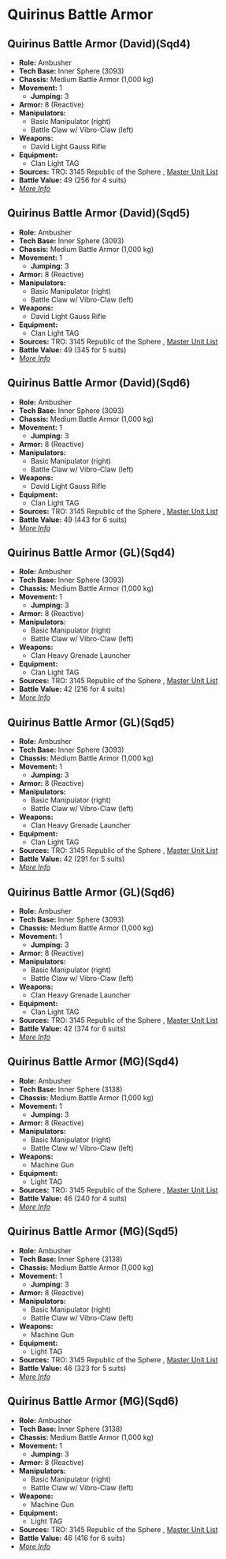 # Quirinus Battle Armor 

## Quirinus Battle Armor (David)(Sqd4) 

- **Role:** Ambusher 
- **Tech Base:** Inner Sphere (3093) 
- **Chassis:** Medium Battle Armor (1,000 kg) 
- **Movement:** 1 
  - **Jumping:** 3 
- **Armor:** 8 (Reactive) 
- **Manipulators:** 
  - Basic Manipulator (right) 
  - Battle Claw w/ Vibro-Claw (left) 
- **Weapons:** 
  - David Light Gauss Rifle 
- **Equipment:** 
  - Clan Light TAG 
- **Sources:** TRO: 3145 Republic of the Sphere , [Master Unit List](http://masterunitlist.info/Unit/Details/6644) 
- **Battle Value:** 49 (256 for 4 suits) 
- [*More Info*](quirinus_battle_armor/quirinus_battle_armor_davidsqd4.md) 

## Quirinus Battle Armor (David)(Sqd5) 

- **Role:** Ambusher 
- **Tech Base:** Inner Sphere (3093) 
- **Chassis:** Medium Battle Armor (1,000 kg) 
- **Movement:** 1 
  - **Jumping:** 3 
- **Armor:** 8 (Reactive) 
- **Manipulators:** 
  - Basic Manipulator (right) 
  - Battle Claw w/ Vibro-Claw (left) 
- **Weapons:** 
  - David Light Gauss Rifle 
- **Equipment:** 
  - Clan Light TAG 
- **Sources:** TRO: 3145 Republic of the Sphere , [Master Unit List](http://masterunitlist.info/Unit/Details/8774) 
- **Battle Value:** 49 (345 for 5 suits) 
- [*More Info*](quirinus_battle_armor/quirinus_battle_armor_davidsqd5.md) 

## Quirinus Battle Armor (David)(Sqd6) 

- **Role:** Ambusher 
- **Tech Base:** Inner Sphere (3093) 
- **Chassis:** Medium Battle Armor (1,000 kg) 
- **Movement:** 1 
  - **Jumping:** 3 
- **Armor:** 8 (Reactive) 
- **Manipulators:** 
  - Basic Manipulator (right) 
  - Battle Claw w/ Vibro-Claw (left) 
- **Weapons:** 
  - David Light Gauss Rifle 
- **Equipment:** 
  - Clan Light TAG 
- **Sources:** TRO: 3145 Republic of the Sphere , [Master Unit List](http://masterunitlist.info/Unit/Details/9137) 
- **Battle Value:** 49 (443 for 6 suits) 
- [*More Info*](quirinus_battle_armor/quirinus_battle_armor_davidsqd6.md) 

## Quirinus Battle Armor (GL)(Sqd4) 

- **Role:** Ambusher 
- **Tech Base:** Inner Sphere (3093) 
- **Chassis:** Medium Battle Armor (1,000 kg) 
- **Movement:** 1 
  - **Jumping:** 3 
- **Armor:** 8 (Reactive) 
- **Manipulators:** 
  - Basic Manipulator (right) 
  - Battle Claw w/ Vibro-Claw (left) 
- **Weapons:** 
  - Clan Heavy Grenade Launcher 
- **Equipment:** 
  - Clan Light TAG 
- **Sources:** TRO: 3145 Republic of the Sphere , [Master Unit List](http://masterunitlist.info/Unit/Details/6645) 
- **Battle Value:** 42 (216 for 4 suits) 
- [*More Info*](quirinus_battle_armor/quirinus_battle_armor_glsqd4.md) 

## Quirinus Battle Armor (GL)(Sqd5) 

- **Role:** Ambusher 
- **Tech Base:** Inner Sphere (3093) 
- **Chassis:** Medium Battle Armor (1,000 kg) 
- **Movement:** 1 
  - **Jumping:** 3 
- **Armor:** 8 (Reactive) 
- **Manipulators:** 
  - Basic Manipulator (right) 
  - Battle Claw w/ Vibro-Claw (left) 
- **Weapons:** 
  - Clan Heavy Grenade Launcher 
- **Equipment:** 
  - Clan Light TAG 
- **Sources:** TRO: 3145 Republic of the Sphere , [Master Unit List](http://masterunitlist.info/Unit/Details/8775) 
- **Battle Value:** 42 (291 for 5 suits) 
- [*More Info*](quirinus_battle_armor/quirinus_battle_armor_glsqd5.md) 

## Quirinus Battle Armor (GL)(Sqd6) 

- **Role:** Ambusher 
- **Tech Base:** Inner Sphere (3093) 
- **Chassis:** Medium Battle Armor (1,000 kg) 
- **Movement:** 1 
  - **Jumping:** 3 
- **Armor:** 8 (Reactive) 
- **Manipulators:** 
  - Basic Manipulator (right) 
  - Battle Claw w/ Vibro-Claw (left) 
- **Weapons:** 
  - Clan Heavy Grenade Launcher 
- **Equipment:** 
  - Clan Light TAG 
- **Sources:** TRO: 3145 Republic of the Sphere , [Master Unit List](http://masterunitlist.info/Unit/Details/9138) 
- **Battle Value:** 42 (374 for 6 suits) 
- [*More Info*](quirinus_battle_armor/quirinus_battle_armor_glsqd6.md) 

## Quirinus Battle Armor (MG)(Sqd4) 

- **Role:** Ambusher 
- **Tech Base:** Inner Sphere (3138) 
- **Chassis:** Medium Battle Armor (1,000 kg) 
- **Movement:** 1 
  - **Jumping:** 3 
- **Armor:** 8 (Reactive) 
- **Manipulators:** 
  - Basic Manipulator (right) 
  - Battle Claw w/ Vibro-Claw (left) 
- **Weapons:** 
  - Machine Gun 
- **Equipment:** 
  - Light TAG 
- **Sources:** TRO: 3145 Republic of the Sphere , [Master Unit List](http://masterunitlist.info/Unit/Details/6646) 
- **Battle Value:** 46 (240 for 4 suits) 
- [*More Info*](quirinus_battle_armor/quirinus_battle_armor_mgsqd4.md) 

## Quirinus Battle Armor (MG)(Sqd5) 

- **Role:** Ambusher 
- **Tech Base:** Inner Sphere (3138) 
- **Chassis:** Medium Battle Armor (1,000 kg) 
- **Movement:** 1 
  - **Jumping:** 3 
- **Armor:** 8 (Reactive) 
- **Manipulators:** 
  - Basic Manipulator (right) 
  - Battle Claw w/ Vibro-Claw (left) 
- **Weapons:** 
  - Machine Gun 
- **Equipment:** 
  - Light TAG 
- **Sources:** TRO: 3145 Republic of the Sphere , [Master Unit List](http://masterunitlist.info/Unit/Details/8776) 
- **Battle Value:** 46 (323 for 5 suits) 
- [*More Info*](quirinus_battle_armor/quirinus_battle_armor_mgsqd5.md) 

## Quirinus Battle Armor (MG)(Sqd6) 

- **Role:** Ambusher 
- **Tech Base:** Inner Sphere (3138) 
- **Chassis:** Medium Battle Armor (1,000 kg) 
- **Movement:** 1 
  - **Jumping:** 3 
- **Armor:** 8 (Reactive) 
- **Manipulators:** 
  - Basic Manipulator (right) 
  - Battle Claw w/ Vibro-Claw (left) 
- **Weapons:** 
  - Machine Gun 
- **Equipment:** 
  - Light TAG 
- **Sources:** TRO: 3145 Republic of the Sphere , [Master Unit List](http://masterunitlist.info/Unit/Details/9139) 
- **Battle Value:** 46 (416 for 6 suits) 
- [*More Info*](quirinus_battle_armor/quirinus_battle_armor_mgsqd6.md) 

